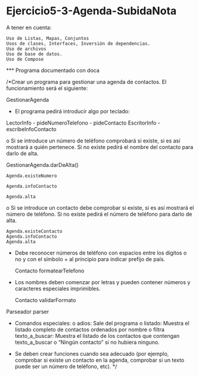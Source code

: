 # Ejercicio5-3-Agenda-SubidaNota

A tener en cuenta:

    Uso de Listas, Mapas, Conjuntos
    Usos de clases, Interfaces, Inversión de dependencias.
    Uso de archivos
    Uso de base de datos.
    Uso de Compose


 
*** Programa documentado con doca

/*Crear un programa para gestionar una agenda de contactos. El funcionamiento será el siguiente:

GestionarAgenda

- El programa pedirá introducir algo por teclado:

LectorInfo
    - pideNumeroTelefono
    - pideContacto
EscritorInfo
    - escribeInfoContacto

o Si se introduce un número de teléfono comprobará si existe, si es así mostrará a quién pertenece.
Si no existe pedirá el nombre del contacto para darlo de alta.

GestionarAgenda.darDeAlta()

    Agenda.existeNumero
    
    Agenda.infoContacto
    
    Agenda.alta



o Si se introduce un contacto debe comprobar si existe, si es así mostrará el número de teléfono.
Si no existe pedirá el número de teléfono para darlo de alta.

    Agenda.existeContacto
    Agenda.infoContacto
    Agenda.alta


- Debe reconocer números de teléfono con espacios entre los dígitos o no y con el símbolo + al principio para indicar prefijo de país.

    Contacto
        formatearTelefono


- Los nombres deben comenzar por letras y pueden contener números y caracteres especiales imprimibles.

    Contacto
        validarFormato

Parseador
    parser

- Comandos especiales:
o adios: Sale del programa
o listado: Muestra el listado completo de contactos ordenados por nombre
o filtra texto_a_buscar: Muestra el listado de los contactos que contengan texto_a_buscar o “Ningún
contacto” si no hubiera ninguno.

- Se deben crear funciones cuando sea adecuado (por ejemplo, comprobar si existe un contacto en la agenda, comprobar si un texto puede ser un número de teléfono, etc).
*/
